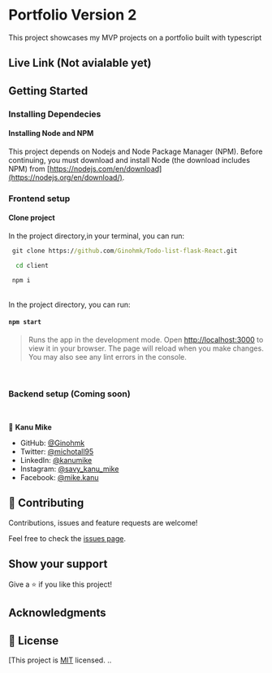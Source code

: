 # Portfolio Version 2

This project showcases my MVP projects on a portfolio built with typescript

## Live Link (Not avialable yet)

## Getting Started

### Installing Dependecies

#### Installing Node and NPM

This project depends on Nodejs and Node Package Manager (NPM). Before continuing, you must download and install Node (the download includes NPM) from [https://nodejs.com/en/download](https://nodejs.org/en/download/).

### Frontend setup

#### Clone project

In the project directory,in your terminal, you can run:

```cmd
 git clone https://github.com/Ginohmk/Todo-list-flask-React.git
```

```cmd
  cd client

```

```cmd
 npm i
```

<br>
In the project directory, you can run:

#### `npm start`

> Runs the app in the development mode. Open [http://localhost:3000](http://localhost:3000) to view it in your browser. The page will reload when you make changes. You may also see any lint errors in the console.

<br>

### Backend setup (Coming soon)

<br>

👤 **Kanu Mike**

- GitHub: [@Ginohmk](https://github.com/Ginohmk)
- Twitter: [@michotall95](https://www.twitter.com/michotall95)
- LinkedIn: [@kanumike](https://www.linkedin.com/in/kanu-mike-dev/)
- Instagram: [@savy_kanu_mike](https/instagram.com/savy_kanu_mike)
- Facebook: [@mike.kanu](https://www.facebook.com/mike.kanu)

## 🤝 Contributing

Contributions, issues and feature requests are welcome!

Feel free to check the [issues page](https://github.com/Ginohmk/Todo-list-flask-React/issues).

## Show your support

Give a ⭐️ if you like this project!

## Acknowledgments

## 📝 License

[This project is [MIT](https://github.com/Ginohmk/Todo-list-flask-React/blob/dev/LICENSE) licensed.
..
